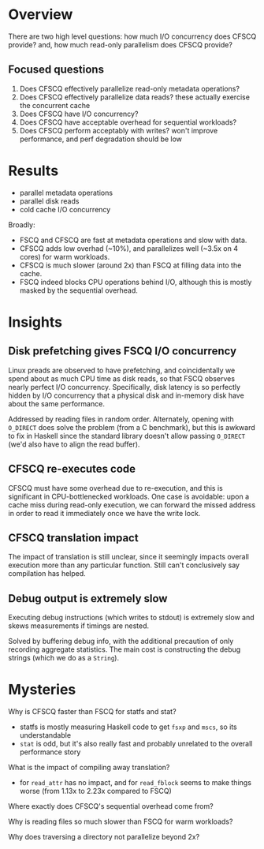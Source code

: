 # Overview

There are two high level questions: how much I/O concurrency does CFSCQ provide? and, how much read-only parallelism does CFSCQ provide?

## Focused questions

1. Does CFSCQ effectively parallelize read-only metadata operations?
2. Does CFSCQ effectively parallelize data reads?
   these actually exercise the concurrent cache
3. Does CFSCQ have I/O concurrency?
4. Does CFSCQ have acceptable overhead for sequential workloads?
5. Does CFSCQ perform acceptably with writes?
   won't improve performance, and perf degradation should be low

# Results

- parallel metadata operations
- parallel disk reads
- cold cache I/O concurrency

Broadly:
- FSCQ and CFSCQ are fast at metadata operations and slow with data.
- CFSCQ adds low overhad (~10%), and parallelizes well (~3.5x on 4 cores) for warm workloads.
- CFSCQ is much slower (around 2x) than FSCQ at filling data into the cache.
- FSCQ indeed blocks CPU operations behind I/O, although this is mostly masked by the sequential overhead.

# Insights

## Disk prefetching gives FSCQ I/O concurrency

Linux preads are observed to have prefetching, and coincidentally we spend about as much CPU time as disk reads, so that FSCQ observes nearly perfect I/O concurrency. Specifically, disk latency is so perfectly hidden by I/O concurrency that a physical disk and in-memory disk have about the same performance.

Addressed by reading files in random order. Alternately, opening with `O_DIRECT` does solve the problem (from a C benchmark), but this is awkward to fix in Haskell since the standard library doesn't allow passing `O_DIRECT` (we'd also have to align the read buffer).

## CFSCQ re-executes code

CFSCQ must have some overhead due to re-execution, and this is significant in CPU-bottlenecked workloads. One case is avoidable: upon a cache miss during read-only execution, we can forward the missed address in order to read it immediately once we have the write lock.

## CFSCQ translation impact

The impact of translation is still unclear, since it seemingly impacts overall execution more than any particular function. Still can't conclusively say compilation has helped.

## Debug output is extremely slow

Executing debug instructions (which writes to stdout) is extremely slow and skews measurements if timings are nested.

Solved by buffering debug info, with the additional precaution of only recording aggregate statistics. The main cost is constructing the debug strings (which we do as a `String`).

# Mysteries

Why is CFSCQ faster than FSCQ for statfs and stat?
- statfs is mostly measuring Haskell code to get `fsxp` and `mscs`, so its understandable
- `stat` is odd, but it's also really fast and probably unrelated to the overall performance story

What is the impact of compiling away translation?
- for `read_attr` has no impact, and for `read_fblock` seems to make things worse (from 1.13x to 2.23x compared to FSCQ)

Where exactly does CFSCQ's sequential overhead come from?

Why is reading files so much slower than FSCQ for warm workloads?

Why does traversing a directory not parallelize beyond 2x?
